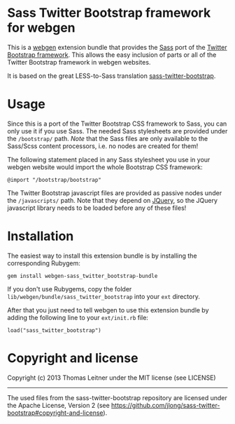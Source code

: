 # Sass Twitter Bootstrap framework for webgen

This is a [webgen] extension bundle that provides the [Sass][1] port of
the [Twitter Bootstrap framework][2]. This allows the easy inclusion of
parts or all of the Twitter Bootstrap framework in webgen websites.

It is based on the great LESS-to-Sass translation
[sass-twitter-bootstrap][3].

[webgen]: http://webgen.rubyforge.org
[1]: http://sass-lang.com
[2]: http://twitter.github.com/bootstrap/
[3]: https://github.com/jlong/sass-twitter-bootstrap


# Usage

Since this is a port of the Twitter Bootstrap CSS framework to Sass, you
can only use it if you use Sass. The needed Sass stylesheets are
provided under the `/bootstrap/` path. *Note* that the Sass files are
only available to the Sass/Scss content processors, i.e. no nodes are
created for them!

The following statement placed in any Sass stylesheet you use in your
webgen website would import the whole Bootstrap CSS framework:

    @import "/bootstrap/bootstrap"

The Twitter Bootstrap javascript files are provided as passive nodes
under the `/javascripts/` path. Note that they depend on [JQuery], so
the JQuery javascript library needs to be loaded before any of these
files!

[JQuery]: http://jquery.com


# Installation

The easiest way to install this extension bundle is by installing the
corresponding Rubygem:

    gem install webgen-sass_twitter_bootstrap-bundle

If you don't use Rubygems, copy the folder
`lib/webgen/bundle/sass_twitter_bootstrap` into your `ext` directory.

After that you just need to tell webgen to use this extension bundle by
adding the following line to your `ext/init.rb` file:

    load("sass_twitter_bootstrap")


# Copyright and license

Copyright (c) 2013 Thomas Leitner under the MIT license (see LICENSE)

* * *

The used files from the sass-twitter-bootstrap repository are licensed
under the Apache License, Version 2 (see
<https://github.com/jlong/sass-twitter-bootstrap#copyright-and-license>).
